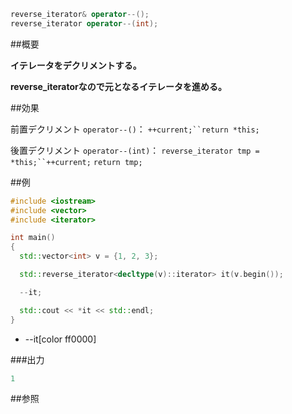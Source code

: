 ```cpp
reverse_iterator& operator--();
reverse_iterator operator--(int);
```

##概要

<b>イテレータをデクリメントする。</b>

<b>reverse_iteratorなので元となるイテレータを進める。</b>


##効果

前置デクリメント `operator--()`：
`++current;``return *this;`

後置デクリメント `operator--(int)`：
`reverse_iterator tmp = *this;``++current;`
`return tmp;`



##例

```cpp
#include <iostream>
#include <vector>
#include <iterator>

int main()
{
  std::vector<int> v = {1, 2, 3};

  std::reverse_iterator<decltype(v)::iterator> it(v.begin());

  --it;

  std::cout << *it << std::endl;
}
```
* --it[color ff0000]

###出力

```cpp
1
```

##参照


